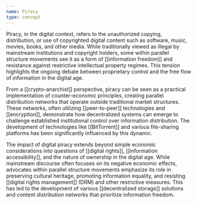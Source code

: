 ```yaml
---
name: Piracy
type: concept
---
```


Piracy, in the digital context, refers to the unauthorized copying, distribution, or use of copyrighted digital content such as software, music, movies, books, and other media. While traditionally viewed as illegal by mainstream institutions and copyright holders, some within parallel structure movements see it as a form of [[information freedom]] and resistance against restrictive intellectual property regimes. This tension highlights the ongoing debate between proprietary control and the free flow of information in the digital age.

From a [[crypto-anarchist]] perspective, piracy can be seen as a practical implementation of counter-economic principles, creating parallel distribution networks that operate outside traditional market structures. These networks, often utilizing [[peer-to-peer]] technologies and [[encryption]], demonstrate how decentralized systems can emerge to challenge established institutional control over information distribution. The development of technologies like [[BitTorrent]] and various file-sharing platforms has been significantly influenced by this dynamic.

The impact of digital piracy extends beyond simple economic considerations into questions of [[digital rights]], [[information accessibility]], and the nature of ownership in the digital age. While mainstream discourse often focuses on its negative economic effects, advocates within parallel structure movements emphasize its role in preserving cultural heritage, promoting information equality, and resisting [[digital rights management]] (DRM) and other restrictive measures. This has led to the development of various [[decentralized storage]] solutions and content distribution networks that prioritize information freedom.
